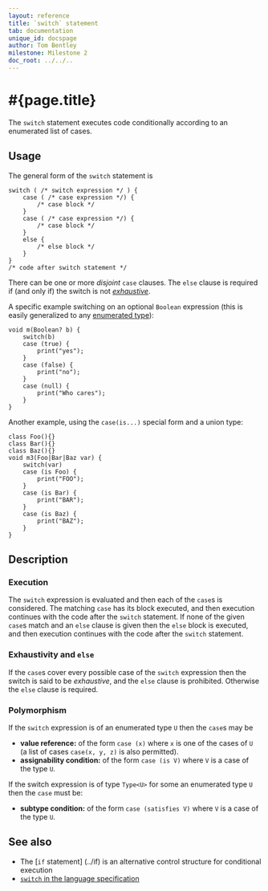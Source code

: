 ```yaml
---
layout: reference
title: `switch` statement
tab: documentation
unique_id: docspage
author: Tom Bentley
milestone: Milestone 2
doc_root: ../../..
---
```


# #{page.title}

The `switch` statement executes code conditionally according to an enumerated 
list of cases.

## Usage 

The general form of the `switch` statement is

<!-- check:none -->
    switch ( /* switch expression */ ) {
        case ( /* case expression */) {
            /* case block */
        }
        case ( /* case expression */) {
            /* case block */
        }
        else {
            /* else block */
        }
    }
    /* code after switch statement */

There can be one or more *disjoint* `case` clauses. 
The `else` clause is required if (and only if) the switch is not 
[*exhaustive*](#exhaustivity_and_else).

A specific example switching on an optional `Boolean` expression
(this is easily generalized to any [enumerated type](../../type/#enumerated_types)):

    void m(Boolean? b) {
        switch(b)
        case (true) {
            print("yes");
        }
        case (false) {
            print("no");
        }
        case (null) {
            print("Who cares");
        }
    }

Another example, using the `case(is...)` special form and a union type:

    class Foo(){}
    class Bar(){}
    class Baz(){}
    void m3(Foo|Bar|Baz var) {
        switch(var)
        case (is Foo) {
            print("FOO");
        }
        case (is Bar) {
            print("BAR");
        }
        case (is Baz) {
            print("BAZ");
        }
    }

## Description

### Execution

The `switch` expression is evaluated and then each of the `case`s is considered. 
The matching `case` has its block executed, and then execution 
continues with the code after the `switch` statement. 
If none of the given `case`s match and an `else` clause is given then the 
`else` block is executed, and then execution 
continues with the code after the `switch` statement. 

### Exhaustivity and `else`

If the `case`s cover every possible case of the `switch` expression then the 
switch is said to be *exhaustive*, and the `else` clause is prohibited. 
Otherwise the `else` clause is required.

### Polymorphism

If the `switch` expression is of an enumerated type `U` then the 
`case`s may be

* **value reference:** of the form `case (x)` where `x` is one of the cases 
  of `U` (a list of cases `case(x, y, z)` is also permitted).
* **assignability condition:** of the form `case (is V)` where `V` is a case 
  of the type `U`.

If the switch expression is of type `Type<U>` for some an enumerated type `U` 
then the `case` must be:

* **subtype condition:** of the form `case (satisfies V)` where `V` is a case 
  of the type `U`.

## See also

* The [`if` statement] (../if) is an alternative control structure for 
  conditional execution
* [`switch` in the language specification](#{page.doc_root}/#{site.urls.spec_relative}#switchcaseelse)

